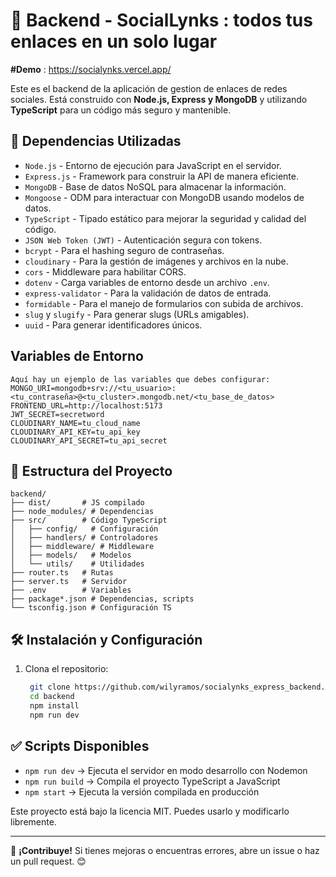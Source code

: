 # 📌 Backend - SocialLynks : todos tus enlaces en un solo lugar

**#Demo** : https://socialynks.vercel.app/

Este es el backend de la aplicación de gestion de enlaces de redes sociales.
Está construido con **Node.js, Express y MongoDB** y utilizando **TypeScript** para un código más seguro y mantenible.

## 🚀 Dependencias Utilizadas


* `Node.js` - Entorno de ejecución para JavaScript en el servidor.
* `Express.js` - Framework para construir la API de manera eficiente.
* `MongoDB` - Base de datos NoSQL para almacenar la información.
* `Mongoose` - ODM para interactuar con MongoDB usando modelos de datos.
* `TypeScript` - Tipado estático para mejorar la seguridad y calidad del código.
* `JSON Web Token (JWT)` - Autenticación segura con tokens.
* `bcrypt` - Para el hashing seguro de contraseñas.
* `cloudinary` - Para la gestión de imágenes y archivos en la nube.
* `cors` - Middleware para habilitar CORS.
* `dotenv` - Carga variables de entorno desde un archivo `.env`.
* `express-validator` - Para la validación de datos de entrada.
* `formidable` - Para el manejo de formularios con subida de archivos.
* `slug` y `slugify` - Para generar slugs (URLs amigables).
* `uuid` - Para generar identificadores únicos.

## Variables de Entorno
```
Aquí hay un ejemplo de las variables que debes configurar:
MONGO_URI=mongodb+srv://<tu_usuario>:<tu_contraseña>@<tu_cluster>.mongodb.net/<tu_base_de_datos>
FRONTEND_URL=http://localhost:5173
JWT_SECRET=secretword
CLOUDINARY_NAME=tu_cloud_name
CLOUDINARY_API_KEY=tu_api_key
CLOUDINARY_API_SECRET=tu_api_secret
```
## 📂 Estructura del Proyecto

```
backend/
├── dist/       # JS compilado
├── node_modules/ # Dependencias
├── src/        # Código TypeScript
│   ├── config/   # Configuración
│   ├── handlers/ # Controladores
│   ├── middleware/ # Middleware
│   ├── models/   # Modelos
│   └── utils/    # Utilidades
├── router.ts   # Rutas
├── server.ts   # Servidor
├── .env        # Variables
├── package*.json # Dependencias, scripts
└── tsconfig.json # Configuración TS
```

## 🛠 Instalación y Configuración

1. Clona el repositorio:
   ```sh
    git clone https://github.com/wilyramos/socialynks_express_backend.git
    cd backend
    npm install
    npm run dev

## ✅ Scripts Disponibles

- `npm run dev` → Ejecuta el servidor en modo desarrollo con Nodemon
- `npm run build` → Compila el proyecto TypeScript a JavaScript
- `npm start` → Ejecuta la versión compilada en producción

Este proyecto está bajo la licencia MIT. Puedes usarlo y modificarlo libremente.

---

📌 **¡Contribuye!** Si tienes mejoras o encuentras errores, abre un issue o haz un pull request. 😊
